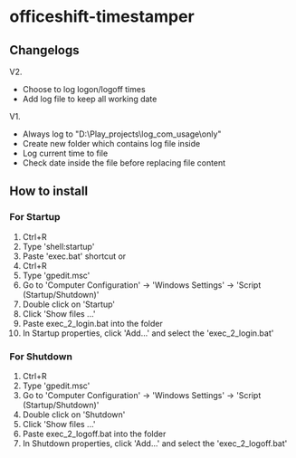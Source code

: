 # officeshift-timestamper

## Changelogs
V2.
- Choose to log logon/logoff times
- Add log file to keep all working date

V1.
- Always log to "D:\Play_projects\log_com_usage\only"
- Create new folder which contains log file inside
- Log current time to file
- Check date inside the file before replacing file content

## How to install
### For Startup
1. Ctrl+R
2. Type 'shell:startup'
3. Paste 'exec.bat' shortcut 
or 
1. Ctrl+R
2. Type 'gpedit.msc'
3. Go to 'Computer Configuration' -> 'Windows Settings' -> 'Script (Startup/Shutdown)'
4. Double click on 'Startup'
5. Click 'Show files ...'
6. Paste exec_2_login.bat into the folder
7. In Startup properties, click 'Add...' and select the 'exec_2_login.bat'


### For Shutdown
1. Ctrl+R
2. Type 'gpedit.msc'
3. Go to 'Computer Configuration' -> 'Windows Settings' -> 'Script (Startup/Shutdown)'
4. Double click on 'Shutdown'
5. Click 'Show files ...'
6. Paste exec_2_logoff.bat into the folder
7. In Shutdown properties, click 'Add...' and select the 'exec_2_logoff.bat'
